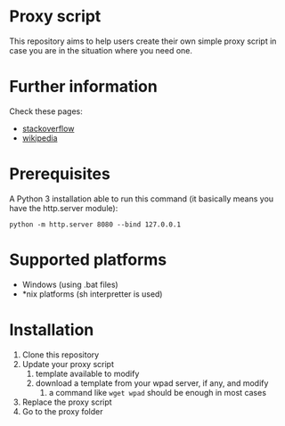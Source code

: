 # Proxy script

This repository aims to help users create their own simple proxy script in case you are in the situation where you need one.

# Further information

Check these pages:
* [stackoverflow](https://stackoverflow.com/questions/191023/how-does-windows-actually-detect-lan-proxy-settings-when-using-automatic-confi)
* [wikipedia](https://en.wikipedia.org/wiki/Web_Proxy_Auto-Discovery_Protocol)

# Prerequisites

A Python 3 installation able to run this command (it basically means you have the http.server module):

`python -m http.server 8080 --bind 127.0.0.1`

# Supported platforms

* Windows (using .bat files)
* \*nix platforms (sh interpretter is used)

# Installation

1. Clone this repository
2. Update your proxy script
   1. template available to modify
   2. download a template from your wpad server, if any, and modify
      1. a command like `wget wpad` should be enough in most cases
3. Replace the proxy script
4. Go to the proxy folder

